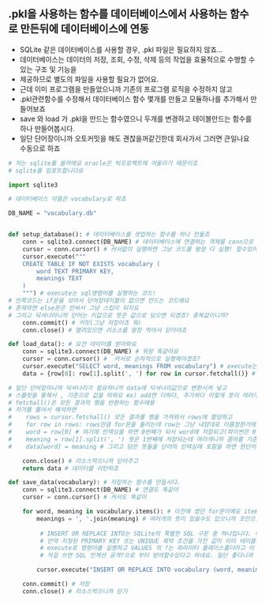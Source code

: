 ## .pkl을 사용하는 함수를 데이터베이스에서 사용하는 함수로 만든뒤에 데이터베이스에 연동

- SQLite 같은 데이터베이스를 사용할 경우, .pkl 파일은 필요하지 않죠...
- 데이터베이스는 데이터의 저장, 조회, 수정, 삭제 등의 작업을 효율적으로 수행할 수 있는 구조 및 기능을
- 제공하므로 별도의 파일을 사용할 필요가 없어요.
- 근데 이미 프로그램을 만들었으니까 기존의 프로그램 로직을 수정하지 않고
- .pkl관련함수를 수정해서 데이터베이스 함수 몇개를 만들고 모듈하나를 추가해서 만들어보죠
- save 와 load 가 .pkl을 만드는 함수였으니 두개를 변경하고 테이블만드는 함수를 하나 만들어봅시다.
- 일단 단어장이니까 오토커밋을 해도 괜찮을꺼같긴한데 회사가서 그러면 큰일나요 수동으로 하죠
  
```python
# 저는 sqlite를 쓸꺼에요 oracle은 빅프로젝트에 어울리기 때문이죠
# sqlite를 임포트합니다요

import sqlite3

# 데이터베이스 이름은 vocabulary로 하죠

DB_NAME = "vocabulary.db"
```
```python

def setup_database(): # 데이터베이스를 셋업하는 함수를 하나 만들죠
    conn = sqlite3.connect(DB_NAME) # 데이터베이스에 연결하는 객체를 conn으로 , DB_NAME은 파일이름변수에요
    cursor = conn.cursor() # 커서없이 실행하면 그냥 코드를 왕창 다 실행! 할수있어요 그러면 망하는거에요
    cursor.execute("""
    CREATE TABLE IF NOT EXISTS vocabulary (
        word TEXT PRIMARY KEY,
        meanings TEXT
    )
    """) # execute는 sql명령어를 실행하는 코드!
# 안쪽코드는 if문을 섞어서 단어장테이블이 없으면 만드는 코드에요
# 존재하면 else문은 안써서 그냥 스킵이 되지요
# 그리고 딕셔너리니까 단어는 키값으로 뜻은 값으로 담으면 되겠죠? 중복값이니까?
    conn.commit() # 커밋(그냥 저장이죠 뭐)
    conn.close() # 열려있으면 리소스를 왕창 먹어서 닫아야죠

```
```python
def load_data(): # 요건 데이터를 받아와요
    conn = sqlite3.connect(DB_NAME) # 위랑 똑같아요
    cursor = conn.cursor() #  커서로 순차적으로 실행해야겠죠?
    cursor.execute("SELECT word, meanings FROM vocabulary") # execute는 실행하는 코드고 select로 vocabulary테이블에서 word열과 meaning열을 가져와요
    data = {row[0]: row[1].split(', ') for row in cursor.fetchall()} # 요 코드는 해석하자면

# 일단 단어장이니까 딕셔너리가 필요하니까 data에 딕셔너리값으로 변환시켜 넣고
# 스플릿을 통해서 , 기준으로 값을 따와요 ex) add면 더하다, 추가하다 이렇게 뜻이 여러개니까
# fetchall()은 모든 결과의 행을 반환하는 함수에용
# 저거를 풀어서 해석하면
#    rows = cursor.fetchall() 모든 결과를 행을 가져와서 rows에 할당하고
#    for row in rows: rows만큼 for문을 돌리는데 row는 그냥 내맘대로 이름정한거에요 
#    word = row[0] # 여기에 인덱싱을 하면 0번째가 되서 word에 저장되고(파이썬은 0부터 끝-1까지니까)
#    meaning = row[1].split(', ') 뜻은 1번째에 저장되는데 여러개니까 콤마를 기준으로 스플릿해서 일단 담습니다. 기본으로 리스트에 담기니까 그냥 넣으면 되요
#    data[word] = meaning # 그리고 담은 뜻들을 단어의 인덱싱에 포함을 하면 한단어에 여러개의 뜻이 담기게 됩니다. 

    conn.close() # 리소스먹으니까 닫아주고
    return data # 데이터를 리턴하죠
```
```python
def save_data(vocabulary): # 저장하는 함수를 만듭시다.
    conn = sqlite3.connect(DB_NAME) # 연결도 똑같이
    cursor = conn.cursor() # 커서도 똑같이

    for word, meaning in vocabulary.items(): # 이전에 썼던 for문이에요 items()는 get()과 다르게 다 가져올수있어요
        meanings = ', '.join(meaning) # 여러개의 뜻이 있을수도 있으니까 조인으로 콤마를 기준삼아서 뜻을 옆에다가 붙인변수를 meanings라고 할까요?
           
         # INSERT OR REPLACE INTO는 SQLite의 특별한 SQL 구문 중 하나입니다. 이 구문은 주어진 데이터를 테이블에 삽입하려고 시도하며,
         # 만약 지정된 PRIMARY KEY 또는 UNIQUE 제약 조건을 가진 값이 이미 테이블에 존재하는 경우 해당 레코드를 대체한다고 하네용.
         # execute로 명령어를 실행하고 VALUES 의 ?는 파라미터 플레이스홀더라고 이 플레이스홀더는 코드에서 제공되는 값으로 대체된다고 하네요.
         # 저걸 쓰면 SQL 인젝션 공격?으로 부터 방어할수있다고 하네요. 일단 좋다니까 쓰죠 뭐

        cursor.execute("INSERT OR REPLACE INTO vocabulary (word, meaning) VALUES (?, ?)", (word, meanings)) 

    conn.commit() # 저장 
    conn.close() # 리소스먹으니까 닫기
```
